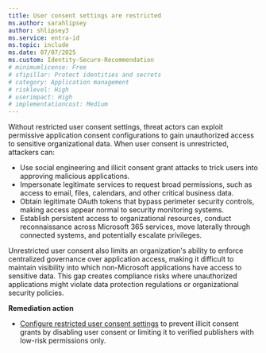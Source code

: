 ```yaml
---
title: User consent settings are restricted   
ms.author: sarahlipsey
author: shlipsey3
ms.service: entra-id
ms.topic: include
ms.date: 07/07/2025
ms.custom: Identity-Secure-Recommendation
# minimumlicense: Free
# sfipillar: Protect identities and secrets
# category: Application management
# risklevel: High
# userimpact: High
# implementationcost: Medium
---
```

Without restricted user consent settings, threat actors can exploit permissive application consent configurations to gain unauthorized access to sensitive organizational data. When user consent is unrestricted, attackers can:

- Use social engineering and illicit consent grant attacks to trick users into approving malicious applications.
- Impersonate legitimate services to request broad permissions, such as access to email, files, calendars, and other critical business data.
- Obtain legitimate OAuth tokens that bypass perimeter security controls, making access appear normal to security monitoring systems.
- Establish persistent access to organizational resources, conduct reconnaissance across Microsoft 365 services, move laterally through connected systems, and potentially escalate privileges.

Unrestricted user consent also limits an organization's ability to enforce centralized governance over application access, making it difficult to maintain visibility into which non-Microsoft applications have access to sensitive data. This gap creates compliance risks where unauthorized applications might violate data protection regulations or organizational security policies.

**Remediation action**

-  [Configure restricted user consent settings](../../identity/enterprise-apps/configure-user-consent.md) to prevent illicit consent grants by disabling user consent or limiting it to verified publishers with low-risk permissions only.